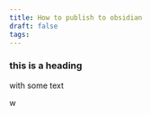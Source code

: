 ```yaml
---
title: How to publish to obsidian
draft: false
tags:
---
```


### this is a heading 

with some text

w